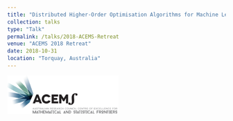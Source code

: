 ```yaml
---
title: "Distributed Higher-Order Optimisation Algorithms for Machine Learning"
collection: talks
type: "Talk"
permalink: /talks/2018-ACEMS-Retreat
venue: "ACEMS 2018 Retreat"
date: 2018-10-31
location: "Torquay, Australia"
---
```


<img src='/files/ACEMS-logo-crop.png' width='256' href='/'>
